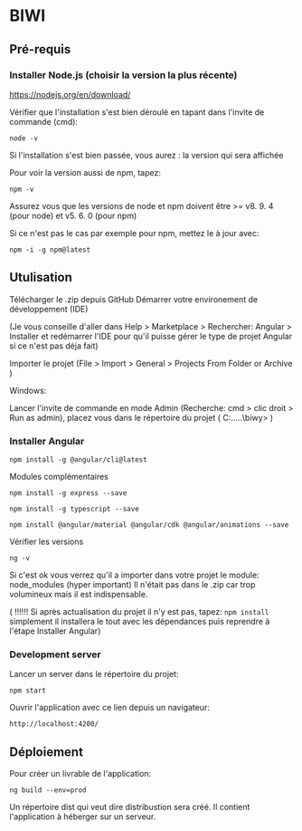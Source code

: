# BIWI


## Pré-requis

### Installer Node.js (choisir la version la plus récente)
https://nodejs.org/en/download/


Vérifier que l'installation s'est bien déroulé en tapant dans l'invite de commande (cmd):

`node -v`

Si l'installation s'est bien passée, vous aurez : la version qui sera affichée

Pour voir la version aussi de npm, tapez: 

`npm -v`

Assurez vous que les versions de node et npm doivent être >= v8. 9. 4 (pour node) et v5. 6. 0 (pour npm)

Si ce n'est pas le cas par exemple pour npm, mettez le à jour avec:

`npm -i -g npm@latest`


## Utulisation
Télécharger le .zip depuis GitHub
Démarrer votre environement de développement (IDE)

(Je vous conseille d'aller dans Help > Marketplace > Rechercher: Angular > Installer et redémarrer l'IDE pour qu'il puisse gérer le type de projet Angular si ce n'est pas déja fait)

Importer le projet (File > Import > General > Projects From Folder or Archive )

Windows:

Lancer l'invite de commande en mode Admin (Recherche: cmd > clic droit > Run as admin),  placez vous dans le répertoire du projet ( C:\.....\biwy> )

### Installer Angular

`npm install -g @angular/cli@latest`

Modules complémentaires

`npm install -g express --save`

`npm install -g typescript --save`

`npm install @angular/material @angular/cdk @angular/animations --save`



Vérifier les versions

`ng -v`

Si c'est ok vous verrez qu'il a importer dans votre projet le module: node_modules (hyper important)
Il n'était pas dans le .zip car trop volumineux mais il est indispensable.


( !!!!!! Si après actualisation du projet il n'y est pas, tapez: `npm install` simplement il installera le tout avec les dépendances puis reprendre à l'étape Installer Angular)


### Development server

Lancer un server dans le répertoire du projet:

`npm start` 

Ouvrir l'application avec ce lien depuis un navigateur:

`http://localhost:4200/`

## Déploiement

Pour créer un livrable de l'application:

`ng build --env=prod` 

Un répertoire dist qui veut dire distribustion sera créé. Il contient l'application à héberger sur un serveur.
